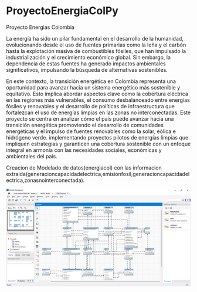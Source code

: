 # ProyectoEnergiaColPy
Proyecto Energias Colombia

La energía ha sido un pilar fundamental en el desarrollo de la humanidad, evolucionando desde el uso de fuentes primarias como la leña y el carbón hasta la explotación masiva de combustibles fósiles, que han impulsado la industrialización y el crecimiento económico global. Sin embargo, la dependencia de estas fuentes ha generado impactos ambientales significativos, impulsando la búsqueda de alternativas sostenibles.

En este contexto, la transición energética en Colombia representa una oportunidad para avanzar hacia un sistema energético más sostenible y equitativo. Esto implica abordar aspectos clave como la cobertura eléctrica en las regiones más vulnerables, el consumo desbalanceado entre energías fósiles y renovables y el desarrollo de políticas de infraestructura que fortalezcan el uso de energías limpias en las zonas no interconectadas. Este proyecto se centra en analizar cómo el país puede avanzar hacia una transición energética promoviendo el desarrollo de comunidades energéticas y el impulso de fuentes renovables como la solar, eólica e hidrógeno verde. implementando proyectos pilotos de energías limpias que impliquen estrategias y garanticen una cobertura sostenible con un enfoque integral en armonía con las necesidades sociales, económicas y ambientales del país.

Creacion de Modelado de datos(energiacol) con las informacion extraida(generacioncapacidadelectrica,emisionfosil,generacioncapacidadelectrica,zonasnointerconectada).

![Logo del Proyecto](https://github.com/davidmartine/ProyectoEnergiaColPy/blob/main/Diagrama.png)

